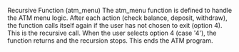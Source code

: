 Recursive Function (atm_menu)
The atm_menu function is defined to handle the ATM menu logic.
After each action (check balance, deposit, withdraw), the function calls itself again if the user has not chosen to exit (option 4). This is the recursive call.
When the user selects option 4 (case '4'), the function returns and the recursion stops. This ends the ATM program.

